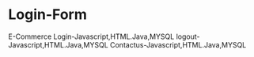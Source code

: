 # Login-Form
E-Commerce
Login-Javascript,HTML.Java,MYSQL
logout-Javascript,HTML.Java,MYSQL
Contactus-Javascript,HTML.Java,MYSQL
